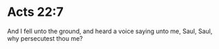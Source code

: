 # Acts 22:7

And I fell unto the ground, and heard a voice saying unto me, Saul, Saul, why persecutest thou me?